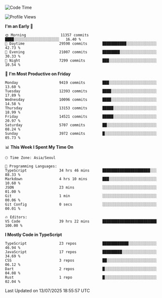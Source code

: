 <!--START_SECTION:waka-->
![Code Time](http://img.shields.io/badge/Code%20Time-8%2C033%20hrs%209%20mins-blue)

![Profile Views](http://img.shields.io/badge/Profile%20Views-0-blue)

**I'm an Early 🐤** 

```text
🌞 Morning                11357 commits       ████░░░░░░░░░░░░░░░░░░░░░   16.40 % 
🌆 Daytime                29598 commits       ███████████░░░░░░░░░░░░░░   42.73 % 
🌃 Evening                21007 commits       ████████░░░░░░░░░░░░░░░░░   30.33 % 
🌙 Night                  7299 commits        ███░░░░░░░░░░░░░░░░░░░░░░   10.54 % 
```
📅 **I'm Most Productive on Friday** 

```text
Monday                   9419 commits        ███░░░░░░░░░░░░░░░░░░░░░░   13.60 % 
Tuesday                  12393 commits       ████░░░░░░░░░░░░░░░░░░░░░   17.89 % 
Wednesday                10096 commits       ████░░░░░░░░░░░░░░░░░░░░░   14.58 % 
Thursday                 13153 commits       █████░░░░░░░░░░░░░░░░░░░░   18.99 % 
Friday                   14521 commits       █████░░░░░░░░░░░░░░░░░░░░   20.97 % 
Saturday                 5707 commits        ██░░░░░░░░░░░░░░░░░░░░░░░   08.24 % 
Sunday                   3972 commits        █░░░░░░░░░░░░░░░░░░░░░░░░   05.73 % 
```


📊 **This Week I Spent My Time On** 

```text
🕑︎ Time Zone: Asia/Seoul

💬 Programming Languages: 
TypeScript               34 hrs 46 mins      ██████████████████████░░░   88.33 % 
Markdown                 4 hrs 10 mins       ███░░░░░░░░░░░░░░░░░░░░░░   10.60 % 
JSON                     23 mins             ░░░░░░░░░░░░░░░░░░░░░░░░░   01.00 % 
Git                      1 min               ░░░░░░░░░░░░░░░░░░░░░░░░░   00.06 % 
Git Config               0 secs              ░░░░░░░░░░░░░░░░░░░░░░░░░   00.01 % 

🔥 Editors: 
VS Code                  39 hrs 22 mins      █████████████████████████   100.00 % 
```

**I Mostly Code in TypeScript** 

```text
TypeScript               23 repos            ████████████░░░░░░░░░░░░░   46.94 % 
JavaScript               17 repos            █████████░░░░░░░░░░░░░░░░   34.69 % 
CSS                      3 repos             ██░░░░░░░░░░░░░░░░░░░░░░░   06.12 % 
Dart                     2 repos             █░░░░░░░░░░░░░░░░░░░░░░░░   04.08 % 
Rust                     1 repo              █░░░░░░░░░░░░░░░░░░░░░░░░   02.04 % 
```




 Last Updated on 13/07/2025 18:55:57 UTC
<!--END_SECTION:waka-->
